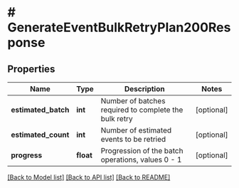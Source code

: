 # # GenerateEventBulkRetryPlan200Response

## Properties

Name | Type | Description | Notes
------------ | ------------- | ------------- | -------------
**estimated_batch** | **int** | Number of batches required to complete the bulk retry | [optional]
**estimated_count** | **int** | Number of estimated events to be retried | [optional]
**progress** | **float** | Progression of the batch operations, values 0 - 1 | [optional]

[[Back to Model list]](../../README.md#models) [[Back to API list]](../../README.md#endpoints) [[Back to README]](../../README.md)
